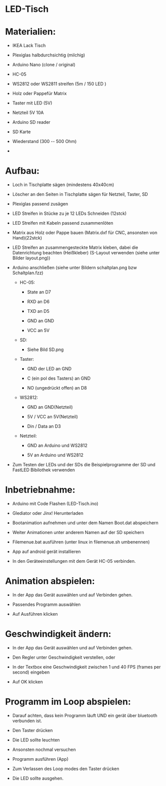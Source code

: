 # LED-Tisch


Materialien:
============

-   IKEA Lack Tisch

-   Plexiglas halbdurchsichtig (milchig)

-   Arduino Nano (clone / original)

-   HC-05

-   WS2812 oder WS2811 streifen (5m / 150 LED )

-   Holz oder Pappefür Matrix

-   Taster mit LED (5V)

-   Netzteil 5V 10A

-   Arduino SD reader

-   SD Karte

-   Wiederstand (300 -- 500 Ohm)

-   

Aufbau:
=======

-   Loch in Tischplatte sägen (mindestens 40x40cm)

-   Löscher an den Seiten in Tischplatte sägen für Netzteil, Taster, SD

-   Plexiglas passend zusägen

-   LED Streifen in Stücke zu je 12 LEDs Schneiden (12stck)

-   LED Streifen mit Kabeln passend zusammenlöten

-   Matrix aus Holz oder Pappe bauen (Matrix.dxf für CNC, ansonsten von
    Hand)(22stck)

-   LED Streifen an zusammengesteckte Matrix kleben, dabei die
    Datenrichtung beachten (Heißkleber) (S-Layout verwenden (siehe unter
    Bilder layout.png))

-   Arduino anschließen (siehe unter Bildern schaltplan.png bzw
    Schaltplan.fzz)

    -   HC-05:

        -   State an D7

        -   RXD an D6

        -   TXD an D5

        -   GND an GND

        -   VCC an 5V

    -   SD:

        -   Siehe Bild SD.png

    -   Taster:

        -   GND der LED an GND

        -   C (ein pol des Tasters) an GND

        -   NO (ungedrückt offen) an D8

    -   WS2812:

        -   GND an GND(Netzteil)

        -   5V / VCC an 5V(Netzteil)

        -   Din / Data an D3

    -   Netzteil:

        -   GND an Arduino und WS2812

        -   5V an Arduino und WS2812

-   Zum Testen der LEDs und der SDs die Beispielprogramme der SD und
    FastLED Bibilothek verwenden

Inbetriebnahme:
===============

-   Arduino mit Code Flashen (LED-Tisch.ino)

-   Glediator oder Jinx! Herunterladen

-   Bootanimation aufnehmen und unter dem Namen Boot.dat abspeichern

-   Weiter Animationen unter anderem Namen auf der SD speichern

-   Filemenue.bat ausführen (unter linux in filemenue.sh umbenennen)

-   App auf android gerät installieren

-   In den Geräteeinstellungen mit dem Gerät HC-05 verbinden.

Animation abspielen:
====================

-   In der App das Gerät auswählen und auf Verbinden gehen.

-   Passendes Programm auswählen

-   Auf Ausführen klicken

Geschwindigkeit ändern:
=======================

-   In der App das Gerät auswählen und auf Verbinden gehen.

<!-- -->

-   Den Regler unter Geschwindigkeit verstellen, oder

-   In der Textbox eine Geschwindigkeit zwischen 1 und 40 FPS (frames
    per second) eingeben

-   Auf OK klicken

Programm im Loop abspielen:
===========================

-   Darauf achten, dass kein Programm läuft UND ein gerät über bluetooth
    verbunden ist.

-   Den Taster drücken

-   Die LED sollte leuchten

-   Ansonsten nochmal versuchen

-   Programm ausführen (App)

-   Zum Verlassen des Loop modes den Taster drücken

-   Die LED sollte ausgehen.

